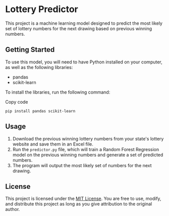 
# Lottery Predictor

This project is a machine learning model designed to predict the most likely set of lottery numbers for the next drawing based on previous winning numbers.

## Getting Started

To use this model, you will need to have Python installed on your computer, as well as the following libraries:

-   pandas
-   scikit-learn

To install the libraries, run the following command:

Copy code

`pip install pandas scikit-learn` 

## Usage

1.  Download the previous winning lottery numbers from your state's lottery website and save them in an Excel file.
2.  Run the `predictor.py` file, which will train a Random Forest Regression model on the previous winning numbers and generate a set of predicted numbers.
3.  The program will output the most likely set of numbers for the next drawing.

## License

This project is licensed under the [MIT License](https://opensource.org/licenses/MIT). You are free to use, modify, and distribute this project as long as you give attribution to the original author.
